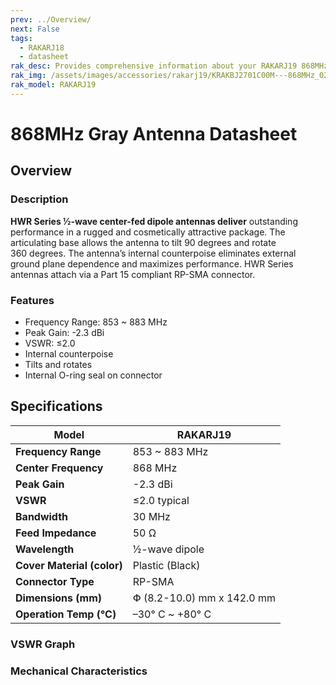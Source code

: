```yaml
---
prev: ../Overview/
next: False
tags: 
  - RAKARJ18
  - datasheet
rak_desc: Provides comprehensive information about your RAKARJ19 868MHz Gray Antenna to help you use it. This information includes technical specifications and characteristics.
rak_img: /assets/images/accessories/rakarj19/KRAKBJ2701C00M---868MHz_02.png
rak_model: RAKARJ19
---
```


# 868MHz Gray Antenna Datasheet

## Overview

### Description

**HWR Series ½-wave center-fed dipole antennas deliver** outstanding performance in a rugged and cosmetically attractive package. The articulating base allows the antenna to tilt 90&nbsp;degrees and rotate 360&nbsp;degrees. The antenna’s internal counterpoise eliminates external ground plane dependence and maximizes performance. HWR Series antennas attach via a Part 15 compliant RP-SMA connector.

<rk-img
  src="/assets/images/accessories/rakarj19/KRAKBJ2701C00M---868MHz_02.png"
  width="45%"
  caption="RAKARJ19 Antenna Overview"
/>

### Features

- Frequency Range: 853 ~ 883&nbsp;MHz
- Peak Gain: -2.3&nbsp;dBi
- VSWR: ≤2.0
- Internal counterpoise
- Tilts and rotates
- Internal O-ring seal on connector

## Specifications

| **Model**                  | RAKARJ19                                  |
| -------------------------- | ----------------------------------------- |
| **Frequency Range**        | 853 ~ 883&nbsp;MHz                        |
| **Center Frequency**       | 868&nbsp;MHz                              |
| **Peak Gain**              | -2.3&nbsp;dBi                             |
| **VSWR**                   | ≤2.0 typical                              |
| **Bandwidth**              | 30&nbsp;MHz                               |
| **Feed Impedance**         | 50&nbsp;Ω                                 |
| **Wavelength**             | ½-wave dipole                             |
| **Cover Material (color)** | Plastic (Black)                           |
| **Connector Type**         | RP-SMA                                    |
| **Dimensions (mm)**        | Փ&nbsp;(8.2-10.0)&nbsp;mm x 142.0&nbsp;mm |
| **Operation Temp (°C)**    | –30°&nbsp;C ~ +80°&nbsp;C                 |


### VSWR Graph

<rk-img
  src="/assets/images/accessories/rakarj19/868MHz Antenna VSER.jpg"
  width="80%"
  caption="VSWR Graph"
/>

### Mechanical Characteristics

<rk-img
  src="/assets/images/accessories/rakarj19/868MHz Antenna Dimensions.jpg"
  width="70%"
  caption="Mechanical Specifications"
/>

